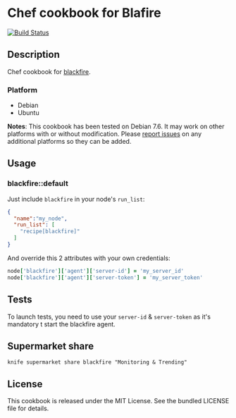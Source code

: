 # Chef cookbook for Blafire

[![Build Status](https://travis-ci.org/odolbeau/cookbook-blackfire.png)](https://travis-ci.org/odolbeau/cookbook-blackfire)

## Description

Chef cookbook for [blackfire](https://blackfire.io/).

### Platform

* Debian
* Ubuntu

**Notes**: This cookbook has been tested on Debian 7.6. It may work on other
platforms with or without modification. Please [report
issues](https://github.com/odolbeau/cookbook-blackfire/issues) on any
additional platforms so they can be added.

## Usage

### blackfire::default

Just include `blackfire` in your node's `run_list`:

```json
{
  "name":"my_node",
  "run_list": [
    "recipe[blackfire]"
  ]
}
```

And override this 2 attributes with your own credentials:

```ruby
node['blackfire']['agent']['server-id'] = 'my_server_id'
node['blackfire']['agent']['server-token'] = 'my_server_token'
```

## Tests

To launch tests, you need to use your `server-id` & `server-token` as it's
mandatory t start the blackfire agent.

## Supermarket share

    knife supermarket share blackfire "Monitoring & Trending"

## License

This cookbook is released under the MIT License. See the bundled LICENSE file
for details.
